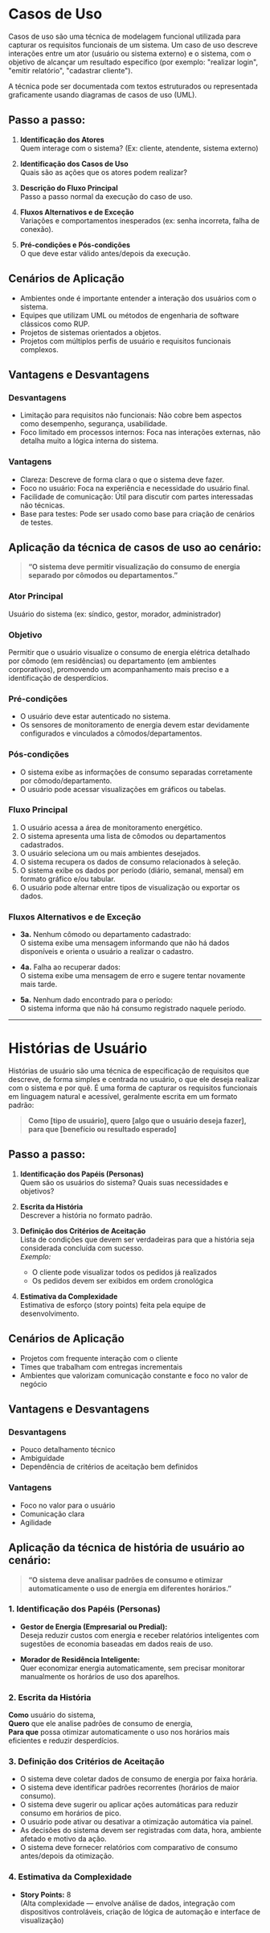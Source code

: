 # Casos de Uso

Casos de uso são uma técnica de modelagem funcional utilizada para capturar os requisitos funcionais de um sistema. Um caso de uso descreve interações entre um ator (usuário ou sistema externo) e o sistema, com o objetivo de alcançar um resultado específico (por exemplo: "realizar login", "emitir relatório", "cadastrar cliente").

A técnica pode ser documentada com textos estruturados ou representada graficamente usando diagramas de casos de uso (UML).

## Passo a passo:

1. **Identificação dos Atores**  
   Quem interage com o sistema? (Ex: cliente, atendente, sistema externo)

2. **Identificação dos Casos de Uso**  
   Quais são as ações que os atores podem realizar?

3. **Descrição do Fluxo Principal**  
   Passo a passo normal da execução do caso de uso.

4. **Fluxos Alternativos e de Exceção**  
   Variações e comportamentos inesperados (ex: senha incorreta, falha de conexão).

5. **Pré-condições e Pós-condições**  
   O que deve estar válido antes/depois da execução.

## Cenários de Aplicação

- Ambientes onde é importante entender a interação dos usuários com o sistema.
- Equipes que utilizam UML ou métodos de engenharia de software clássicos como RUP.
- Projetos de sistemas orientados a objetos.
- Projetos com múltiplos perfis de usuário e requisitos funcionais complexos.

## Vantagens e Desvantagens

### Desvantagens

- Limitação para requisitos não funcionais: Não cobre bem aspectos como desempenho, segurança, usabilidade.
- Foco limitado em processos internos: Foca nas interações externas, não detalha muito a lógica interna do sistema.

### Vantagens

- Clareza: Descreve de forma clara o que o sistema deve fazer.
- Foco no usuário: Foca na experiência e necessidade do usuário final.
- Facilidade de comunicação: Útil para discutir com partes interessadas não técnicas.
- Base para testes: Pode ser usado como base para criação de cenários de testes.

## Aplicação da técnica de casos de uso ao cenário:

> **“O sistema deve permitir visualização do consumo de energia separado por cômodos ou departamentos.”**

### Ator Principal

Usuário do sistema (ex: síndico, gestor, morador, administrador)

### Objetivo

Permitir que o usuário visualize o consumo de energia elétrica detalhado por cômodo (em residências) ou departamento (em ambientes corporativos), promovendo um acompanhamento mais preciso e a identificação de desperdícios.

### Pré-condições

- O usuário deve estar autenticado no sistema.
- Os sensores de monitoramento de energia devem estar devidamente configurados e vinculados a cômodos/departamentos.

### Pós-condições

- O sistema exibe as informações de consumo separadas corretamente por cômodo/departamento.
- O usuário pode acessar visualizações em gráficos ou tabelas.

### Fluxo Principal

1. O usuário acessa a área de monitoramento energético.
2. O sistema apresenta uma lista de cômodos ou departamentos cadastrados.
3. O usuário seleciona um ou mais ambientes desejados.
4. O sistema recupera os dados de consumo relacionados à seleção.
5. O sistema exibe os dados por período (diário, semanal, mensal) em formato gráfico e/ou tabular.
6. O usuário pode alternar entre tipos de visualização ou exportar os dados.

### Fluxos Alternativos e de Exceção

- **3a.** Nenhum cômodo ou departamento cadastrado:  
  O sistema exibe uma mensagem informando que não há dados disponíveis e orienta o usuário a realizar o cadastro.

- **4a.** Falha ao recuperar dados:  
  O sistema exibe uma mensagem de erro e sugere tentar novamente mais tarde.

- **5a.** Nenhum dado encontrado para o período:  
  O sistema informa que não há consumo registrado naquele período.

---

# Histórias de Usuário

Histórias de usuário são uma técnica de especificação de requisitos que descreve, de forma simples e centrada no usuário, o que ele deseja realizar com o sistema e por quê. É uma forma de capturar os requisitos funcionais em linguagem natural e acessível, geralmente escrita em um formato padrão:

> **Como [tipo de usuário], quero [algo que o usuário deseja fazer], para que [benefício ou resultado esperado]**

## Passo a passo:

1. **Identificação dos Papéis (Personas)**  
   Quem são os usuários do sistema? Quais suas necessidades e objetivos?

2. **Escrita da História**  
   Descrever a história no formato padrão.

3. **Definição dos Critérios de Aceitação**  
   Lista de condições que devem ser verdadeiras para que a história seja considerada concluída com sucesso.  
   *Exemplo:*
   - O cliente pode visualizar todos os pedidos já realizados
   - Os pedidos devem ser exibidos em ordem cronológica

4. **Estimativa da Complexidade**  
   Estimativa de esforço (story points) feita pela equipe de desenvolvimento.

## Cenários de Aplicação

- Projetos com frequente interação com o cliente
- Times que trabalham com entregas incrementais
- Ambientes que valorizam comunicação constante e foco no valor de negócio

## Vantagens e Desvantagens

### Desvantagens

- Pouco detalhamento técnico
- Ambiguidade
- Dependência de critérios de aceitação bem definidos

### Vantagens

- Foco no valor para o usuário
- Comunicação clara
- Agilidade

## Aplicação da técnica de história de usuário ao cenário:

> **“O sistema deve analisar padrões de consumo e otimizar automaticamente o uso de energia em diferentes horários.”**

### 1. Identificação dos Papéis (Personas)

- **Gestor de Energia (Empresarial ou Predial):**  
  Deseja reduzir custos com energia e receber relatórios inteligentes com sugestões de economia baseadas em dados reais de uso.

- **Morador de Residência Inteligente:**  
  Quer economizar energia automaticamente, sem precisar monitorar manualmente os horários de uso dos aparelhos.

### 2. Escrita da História

**Como** usuário do sistema,  
**Quero** que ele analise padrões de consumo de energia,  
**Para que** possa otimizar automaticamente o uso nos horários mais eficientes e reduzir desperdícios.

### 3. Definição dos Critérios de Aceitação

- O sistema deve coletar dados de consumo de energia por faixa horária.
- O sistema deve identificar padrões recorrentes (horários de maior consumo).
- O sistema deve sugerir ou aplicar ações automáticas para reduzir consumo em horários de pico.
- O usuário pode ativar ou desativar a otimização automática via painel.
- As decisões do sistema devem ser registradas com data, hora, ambiente afetado e motivo da ação.
- O sistema deve fornecer relatórios com comparativo de consumo antes/depois da otimização.

### 4. Estimativa da Complexidade

- **Story Points:** 8  
  (Alta complexidade — envolve análise de dados, integração com dispositivos controláveis, criação de lógica de automação e interface de visualização)
